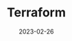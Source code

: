 ---
title: Terraform
date: 2023-02-26
tags: [Terraform]
draft: true
description: My Terraform configurations
---